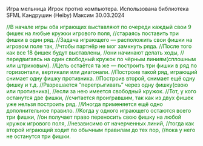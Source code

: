 Игра мельница
Игрок против компьютера.
Использована библиотека SFML
Кандрушин (Heiby) Максим 30.03.2024
<div style="color: green">
 //В начале игры оба играющих выставляют по очереди каждый свои 9 фишек на любые кружки игрового поля,
 //стараясь поставить три фишки в один ряд.
 //Задача играющего — расположить свои фишки на игровом поле так, 
 //чтобы партнёр не мог замкнуть ряда.
 //После того как все 18 фишек будут выставлены, 
 //они начинают делать ходы, 
 //передвигаясь на один свободный кружок по чёрным линиям(сплошным или штриховым).
 //Цель остаётся та же — построить три фишки в ряд по горизонтали, вертикали или диагонали.
 //Построив такой ряд, играющий снимает одну фишку противника.
 //Построив второй, снимает ещё одну фишку и т.д.
 //Разрешается “перепрыгивать” через одну фишку(свою или противника), 
 //если за нею имеется свободный кружок.
 //Тот, у кого останутся две фишки, 
 //считается проигравшим, так как из двух фишек уже нельзя построить ряд.
 //Иногда применяется ещё одно дополнительное правило.
 //Когда у одного играющего остаются всего три фишки, 
 //он получает право переносить свою фишку на любой кружок игрового поля,
 //независимо от начерченных линий, 
 //тогда как второй играющий ходит по обычным правилам до тех пор, 
 //пока у него не останутся три фишки.
</div>